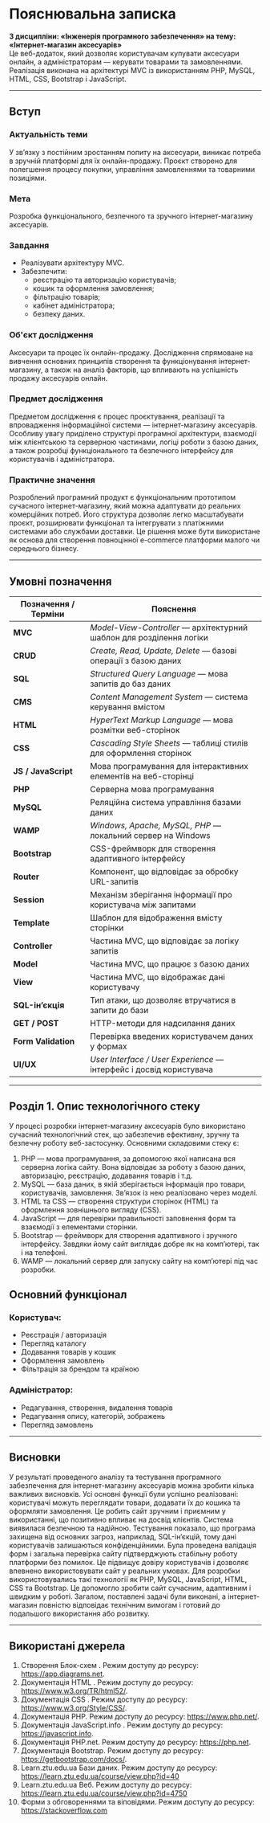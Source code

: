 # Пояснювальна записка

**З дисципліни: «Інженерія програмного забезпечення» на тему: «Інтернет-магазин аксесуарів»**  
Це веб-додаток, який дозволяє користувачам купувати аксесуари онлайн, а адміністраторам — керувати товарами та замовленнями. Реалізація виконана на архітектурі MVC із використанням PHP, MySQL, HTML, CSS, Bootstrap і JavaScript.

---

## Вступ

### Актуальність теми
У зв’язку з постійним зростанням попиту на аксесуари, виникає потреба в зручній платформі для їх онлайн-продажу. Проєкт створено для полегшення процесу покупки, управління замовленнями та товарними позиціями.

### Мета
Розробка функціонального, безпечного та зручного інтернет-магазину аксесуарів.

### Завдання
- Реалізувати архітектуру MVC.
- Забезпечити:
  - реєстрацію та авторизацію користувачів;
  - кошик та оформлення замовлення;
  - фільтрацію товарів;
  - кабінет адміністратора;
  - безпеку даних.

### Об'єкт дослідження
Аксесуари та процес їх онлайн-продажу. Дослідження спрямоване на вивчення основних принципів створення та функціонування інтернет-магазину, а також на аналіз факторів, що впливають на успішність продажу аксесуарів онлайн.

### Предмет дослідження
Предметом дослідження є процес проєктування, реалізації та впровадження інформаційної системи — інтернет-магазину аксесуарів.
Особливу увагу приділено структурі програмної архітектури, взаємодії між клієнтською та серверною частинами, логіці роботи з базою даних, а також розробці функціонального та безпечного інтерфейсу для користувачів і адміністратора.

### Практичне значення
Розроблений програмний продукт є функціональним прототипом сучасного інтернет-магазину, який можна адаптувати до реальних комерційних потреб.
Його структура дозволяє легко масштабувати проєкт, розширювати функціонал та інтегрувати з платіжними системами або службами доставки. Це рішення може бути використане як основа для створення повноцінної e-commerce платформи малого чи середнього бізнесу.

---

## Умовні позначення

| Позначення / Терміни     | Пояснення                                                                 |
|--------------------------|---------------------------------------------------------------------------|
| **MVC**                  | *Model-View-Controller* — архітектурний шаблон для розділення логіки     |
| **CRUD**                 | *Create, Read, Update, Delete* — базові операції з базою даних           |
| **SQL**                  | *Structured Query Language* — мова запитів до баз даних                  |
| **CMS**                  | *Content Management System* — система керування вмістом                  |
| **HTML**                 | *HyperText Markup Language* — мова розмітки веб-сторінок                  |
| **CSS**                  | *Cascading Style Sheets* — таблиці стилів для оформлення сторінок        |
| **JS / JavaScript**      | Мова програмування для інтерактивних елементів на веб-сторінці            |
| **PHP**                  | Серверна мова програмування                                               |
| **MySQL**                | Реляційна система управління базами даних                                 |
| **WAMP**                 | *Windows, Apache, MySQL, PHP* — локальний сервер на Windows               |
| **Bootstrap**            | CSS-фреймворк для створення адаптивного інтерфейсу                        |
| **Router**               | Компонент, що відповідає за обробку URL-запитів                          |
| **Session**              | Механізм зберігання інформації про користувача між запитами               |
| **Template**             | Шаблон для відображення вмісту сторінки                                  |
| **Controller**           | Частина MVC, що відповідає за логіку запитів                              |
| **Model**                | Частина MVC, що працює з базою даних                                      |
| **View**                 | Частина MVC, що відображає дані користувачу                               |
| **SQL-ін’єкція**         | Тип атаки, що дозволяє втручатися в запити до бази                        |
| **GET / POST**           | HTTP-методи для надсилання даних                                          |
| **Form Validation**      | Перевірка введених користувачем даних у формах                           |
| **UI/UX**                | *User Interface / User Experience* — інтерфейс і досвід користувача       |

---

## Розділ 1. Опис технологічного стеку

У процесі розробки інтернет-магазину аксесуарів було використано сучасний технологічний стек, що забезпечив ефективну, зручну та безпечну роботу веб-застосунку. 
Основними складовими стеку є:

1. PHP — мова програмування, за допомогою якої написана вся серверна логіка сайту. Вона відповідає за роботу з базою даних, авторизацію, реєстрацію, додавання товарів і т.д.
2. MySQL — база даних, в якій зберігається інформація про товари, користувачів, замовлення. Зв’язок із нею реалізовано через моделі.
3. HTML та CSS — створення структури сторінок (HTML) та оформлення зовнішнього вигляду (CSS).
4. JavaScript — для перевірки правильності заповнення форм та взаємодії з елементами сторінки.
5. Bootstrap — фреймворк для створення адаптивного і зручного інтерфейсу. Завдяки йому сайт виглядає добре як на комп’ютері, так і на телефоні.
6. WAMP — локальний сервер для запуску сайту на комп’ютері під час розробки.


## Основний функціонал

### Користувач:
- Реєстрація / авторизація
- Перегляд каталогу
- Додавання товарів у кошик
- Оформлення замовлень
- Фільтрація за брендом та країною

### Адміністратор:
- Редагування, створення, видалення товарів
- Редагування опису, категорій, зображень
- Перегляд замовлень

---

## Висновки 

У результаті проведеного аналізу та тестування програмного забезпечення для інтернет-магазину аксесуарів можна зробити кілька важливих висновків.
Усі основні функції були успішно реалізовані: користувачі можуть переглядати товари, додавати їх до кошика та оформляти замовлення. Це робить сайт зручним і приємним у використанні, що позитивно впливає на досвід клієнтів.
Система виявилася безпечною та надійною. Тестування показало, що програма захищена від основних загроз, наприклад, SQL-ін’єкцій, тому дані користувачів залишаються конфіденційними.
Була проведена валідація форм і загальна перевірка сайту підтверджують стабільну роботу платформи без помилок. Це підвищує довіру користувачів і дозволяє впевнено використовувати сайт у реальних умовах.
Для розробки використовувались такі технології як PHP, MySQL, JavaScript, HTML, CSS та Bootstrap. Це допомогло зробити сайт сучасним, адаптивним і швидким у роботі.
Загалом, поставлені задачі були виконані, а інтернет-магазин повністю відповідає технічним вимогам і готовий до подальшого використання або розвитку.

---

## Використані джерела
1.	Створення Блок-схем . Режим доступу до ресурсу: https://app.diagrams.net.
2.	Документація HTML . Режим доступу до ресурсу:  https://www.w3.org/TR/html52/.
3.	Документація CSS . Режим доступу до ресурсу:  https://www.w3.org/Style/CSS/.
4.	Документація PHP. Режим доступу до ресурсу: https://www.php.net/.
5.	Документація JavaScript.info . Режим доступу до ресурсу: https://javascript.info.
6.	Документація PHP.net. Режим доступу до ресурсу:  https://php.net.
7.	Документація Bootstrap. Режим доступу до ресурсу:  https://getbootstrap.com/docs/.
8.	Learn.ztu.edu.ua Бази даних. Режим доступу до ресурсу: https://learn.ztu.edu.ua/course/view.php?id=40
9.	Learn.ztu.edu.ua Веб. Режим доступу до ресурсу:  https://learn.ztu.edu.ua/course/view.php?id=4750
10.	Форми з обговореннями та віповідями. Режим доступу до ресурсу: https://stackoverflow.com


